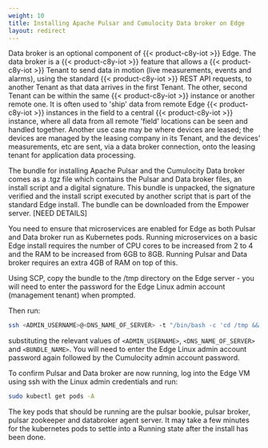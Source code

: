 ```yaml
---
weight: 10
title: Installing Apache Pulsar and Cumulocity Data broker on Edge
layout: redirect
---
```


Data broker is an optional component of {{< product-c8y-iot >}} Edge. The data broker is a {{< product-c8y-iot >}} feature that allows a {{< product-c8y-iot >}} Tenant to send data in motion (live measurements, events and alarms), using the standard {{< product-c8y-iot >}} REST API requests, to another Tenant as that data arrives in the first Tenant. The other, second Tenant can be within the same {{< product-c8y-iot >}} instance or another remote one. It is often used to 'ship' data from remote Edge {{< product-c8y-iot >}} instances in the field to a central {{< product-c8y-iot >}} instance, where all data from all remote 'field' locations can be seen and handled together. Another use case may be where devices are leased; the devices are managed by the leasing company in its Tenant, and the devices' measurements, etc are sent, via a data broker connection, onto the leasing tenant for application data processing.

The bundle for installing Apache Pulsar and the Cumulocity Data broker comes as a .tgz file which contains the Pulsar and Data broker files, an install script and a digital signature. This bundle is unpacked, the signature verified and the install script executed by another script that is part of the standard Edge install. The bundle can be downloaded from the Empower server. [NEED DETAILS]

You need to ensure that microservices are enabled for Edge as both Pulsar and Data broker run as Kubernetes pods. Running microservices on a basic Edge install requires the number of CPU cores to be increased from 2 to 4 and the RAM to be increased from 6GB to 8GB. Running Pulsar and Data broker requires an extra 4GB of RAM on top of this.

Using SCP, copy the bundle to the /tmp directory on the Edge server - you will need to enter the password for the Edge Linux admin account (management tenant) when prompted.

Then run:

```bash
ssh <ADMIN_USERNAME>@<DNS_NAME_OF_SERVER> -t "/bin/bash -c 'cd /tmp && sudo /opt/c8y/utilities/install_signed_package.sh/tmp/<BUNDLE_NAME>"
```

substituting the relevant values of `<ADMIN_USERNAME>`, `<DNS_NAME_OF_SERVER>` and `<BUNDLE_NAME>`. You will need to enter the Edge Linux admin account password again followed by the Cumulocity admin account password.

To confirm Pulsar and Data broker are now running, log into the Edge VM using ssh with the Linux admin credentials and run:

```bash
sudo kubectl get pods -A
```

The key pods that should be running are the pulsar bookie, pulsar broker, pulsar zookeeper and databroker agent server. It may take a few minutes for the kubernetes pods to settle into a Running state after the install has been done.
